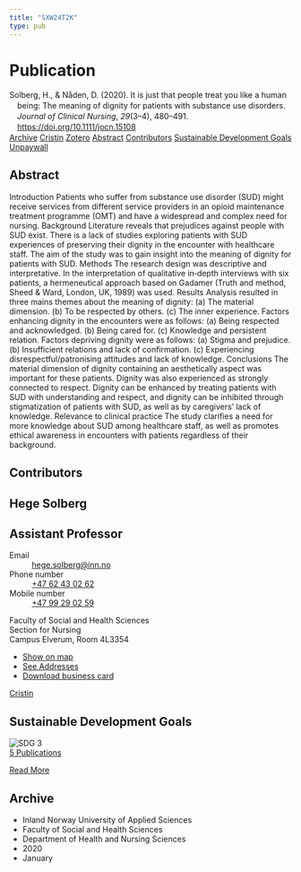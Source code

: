 ```yaml
---
title: "SXW24T2K"
type: pub
---
```

<h1>Publication</h1>
<article id="csl-bib-container-SXW24T2K" class="csl-bib-container">
  <div class="csl-bib-body" style="line-height: 1.35; padding-left: 1em; text-indent:-1em;">
  <div class="csl-entry">Solberg, H., &amp; N&#xE5;den, D. (2020). It is just that people treat you like a human being: The meaning of dignity for patients with substance use disorders. <i>Journal of Clinical Nursing</i>, <i>29</i>(3&#x2013;4), 480&#x2013;491. <a href="https://doi.org/10.1111/jocn.15108">https://doi.org/10.1111/jocn.15108</a></div>
</div>
  <div class="csl-bib-buttons">
    <a href="#taxonomy-article-SXW24T2K" class="csl-bib-button">Archive</a>
    <a href="https://app.cristin.no/results/show.jsf?id=1788088" alt="Cristin URL" class="csl-bib-button">Cristin</a>
    <a href="http://zotero.org/groups/5402882/items/SXW24T2K" alt="Zotero URL" class="csl-bib-button">Zotero</a>
    <a href="#abstract-article-SXW24T2K" class="csl-bib-button">Abstract</a>
    <a href="#contributors-article-SXW24T2K" class="csl-bib-button">Contributors</a>
    <a href="#sdg-article-SXW24T2K" class="csl-bib-button">Sustainable Development Goals</a>
    <a href="https://onlinelibrary.wiley.com/doi/pdfdirect/10.1111/jocn.15108" class="csl-bib-button">Unpaywall</a>
  </div>
  <div id="csl-bib-meta-container-SXW24T2K"></div>
</article>
<div id="csl-bib-meta-SXW24T2K" class="csl-bib-meta">
  <article id="abstract-article-SXW24T2K" class="abstract-article">
    <h1>Abstract</h1>
    Introduction Patients who suffer from substance use disorder (SUD) might receive services from different service providers in an opioid maintenance treatment programme (OMT) and have a widespread and complex need for nursing. Background Literature reveals that prejudices against people with SUD exist. There is a lack of studies exploring patients with SUD experiences of preserving their dignity in the encounter with healthcare staff. The aim of the study was to gain insight into the meaning of dignity for patients with SUD. Methods The research design was descriptive and interpretative. In the interpretation of qualitative in‐depth interviews with six patients, a hermeneutical approach based on Gadamer (Truth and method, Sheed &amp; Ward, London, UK, 1989) was used. Results Analysis resulted in three mains themes about the meaning of dignity: (a) The material dimension. (b) To be respected by others. (c) The inner experience. Factors enhancing dignity in the encounters were as follows: (a) Being respected and acknowledged. (b) Being cared for. (c) Knowledge and persistent relation. Factors depriving dignity were as follows: (a) Stigma and prejudice. (b) Insufficient relations and lack of confirmation. (c) Experiencing disrespectful/patronising attitudes and lack of knowledge. Conclusions The material dimension of dignity containing an aesthetically aspect was important for these patients. Dignity was also experienced as strongly connected to respect. Dignity can be enhanced by treating patients with SUD with understanding and respect, and dignity can be inhibited through stigmatization of patients with SUD, as well as by caregivers’ lack of knowledge. Relevance to clinical practice The study clarifies a need for more knowledge about SUD among healthcare staff, as well as promotes ethical awareness in encounters with patients regardless of their background.
  </article>
  <article id="contributors-article-SXW24T2K" class="contributors-article">
    <h1>Contributors</h1>
    <div class="personas"> <div class="vrtx-hinn-person-card"> <div class="photo"> <i class="lar la-user-circle missing-person"></i> </div> <div class="info"> <hgroup><h1>Hege Solberg</h1> <h2>Assistant Professor</h2> </hgroup><dl> <dt>Email</dt> <dd> <a href="mailto:hege.solberg@inn.no">hege.solberg@inn.no</a> </dd> <dt>Phone number</dt> <dd><a href="tel:+4762430262"> +47 62 43 02 62 </a></dd> <dt>Mobile number</dt> <dd><a href="tel:+4799290259"> +47 99 29 02 59 </a></dd> </dl> <p> Faculty of Social and Health Sciences<br> Section for Nursing<br> Campus Elverum, Room 4L3354 </p> <ul class="vrtx-hinn-links"> <li><a href="https://www.google.com/maps?q=60.88177,11.53669">Show on map</a></li> <li><a href="https://www.inn.no/english/find-an-employee/hege-solberg.html#vrtx-hinn-addresses">See Addresses</a></li> <li><a href="https://www.inn.no/english/find-an-employee/hege-solberg.html?vrtx=vcf">Download business card</a></li> </ul> </div> </div> <a href="https://app.cristin.no/persons/show.jsf?id=1174827" alt="Cristin URL" class="personas-cristin">Cristin</a> </div>
  </article>
  <article id="sdg-article-SXW24T2K" class="sdg-article">
    <h1>Sustainable Development Goals</h1>
    <div class="sdg-container"><div id="sdg3" class="sdg"> <img src="{{< params subfolder >}}images/sdg/sdg03_en.png" class="image" alt="SDG 3"> <div class="sdg-overlay"> <a href="{{< params subfolder >}}en/archive/?sdg=3#archive" class="sdg-publication-count"><span>5</span> Publications</a> <p><a href="https://sdgs.un.org/goals/goal3" class="sdg-read-more">Read More</a></p> </div> </div></div>
  </article>
  <article id="taxonomy-article-SXW24T2K" class="taxonomy-article">
    <h1>Archive</h1>
    <ul>
      <li>Inland Norway University of Applied Sciences</li>
      <li>Faculty of Social and Health Sciences</li>
      <li>Department of Health and Nursing Sciences</li>
      <li>2020</li>
      <li>January</li>
    </ul>
  </article>
</div>
